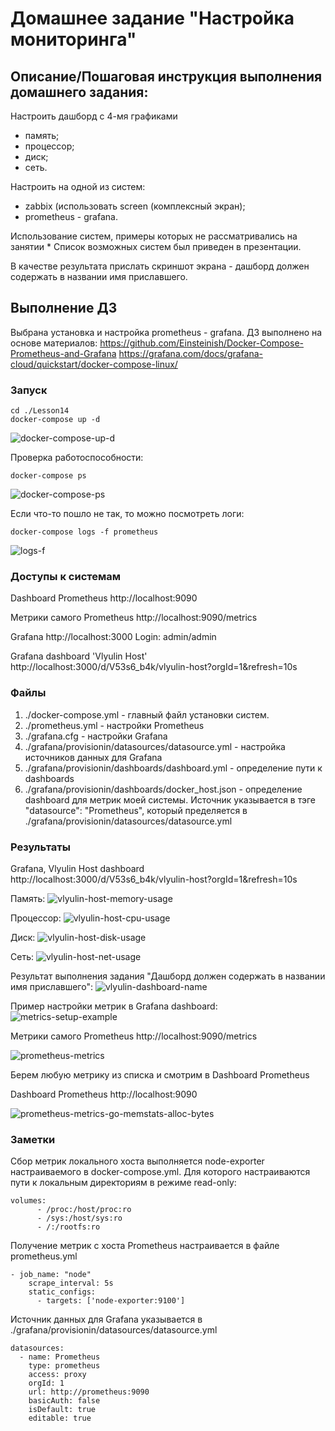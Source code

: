 # Домашнее задание "Настройка мониторинга"

## Описание/Пошаговая инструкция выполнения домашнего задания:

Настроить дашборд с 4-мя графиками

   -  память;
   -  процессор;
   -  диск;
   -  сеть.
    
Настроить на одной из систем:
* zabbix (использовать screen (комплексный экран);
* prometheus - grafana.

Использование систем, примеры которых не рассматривались на занятии \*
Список возможных систем был приведен в презентации.
    
В качестве результата прислать скриншот экрана - дашборд должен содержать в названии имя приславшего.

## Выполнение ДЗ

Выбрана установка и настройка prometheus - grafana.
ДЗ выполнено на основе материалов:
https://github.com/Einsteinish/Docker-Compose-Prometheus-and-Grafana
https://grafana.com/docs/grafana-cloud/quickstart/docker-compose-linux/

### Запуск 

```
cd ./Lesson14
docker-compose up -d
```

![docker-compose-up-d](imgs/docker-compose-up-d.png)

Проверка работоспособности:
```
docker-compose ps
```

![docker-compose-ps](imgs/docker-compose-ps.png)


Если что-то пошло не так, то можно посмотреть логи:
```
docker-compose logs -f prometheus
```

![logs-f](imgs/logs-f.png)

### Доступы к системам

Dashboard Prometheus
http://localhost:9090

Метрики самого Prometheus
http://localhost:9090/metrics

Grafana
http://localhost:3000
Login: admin/admin

Grafana dashboard 'Vlyulin Host'
http://localhost:3000/d/V53s6_b4k/vlyulin-host?orgId=1&refresh=10s


### Файлы

1. ./docker-compose.yml - главный файл установки систем.
2. ./prometheus.yml - настройки Prometheus
3. ./grafana.cfg - настройки Grafana
4. ./grafana/provisionin/datasources/datasource.yml - настройка источников данных для Grafana
5. ./grafana/provisionin/dashboards/dashboard.yml - определение пути к dashboards
6. ./grafana/provisionin/dashboards/docker_host.json - определение dashboard для метрик моей системы. Источник указывается в тэге "datasource": "Prometheus", который пределяется в ./grafana/provisionin/datasources/datasource.yml


### Результаты

Grafana, Vlyulin Host dashboard
http://localhost:3000/d/V53s6_b4k/vlyulin-host?orgId=1&refresh=10s

Память:
![vlyulin-host-memory-usage](imgs/vlyulin-host-memory-usage.png)

Процессор:
![vlyulin-host-cpu-usage](imgs/vlyulin-host-cpu-usage.png)

Диск:
![vlyulin-host-disk-usage](imgs/vlyulin-host-disk-usage.png)

Сеть:
![vlyulin-host-net-usage](imgs/vlyulin-host-net-usage.png)

Результат выполнения задания "Дашборд должен содержать в названии имя приславшего":
![vlyulin-dashboard-name](imgs/vlyulin-dashboard-name.png)

Пример настройки метрик в Grafana dashboard:
![metrics-setup-example](imgs/metrics-setup-example.png)

Метрики самого Prometheus
http://localhost:9090/metrics

![prometheus-metrics](imgs/prometheus-metrics.png)

Берем любую метрику из списка и смотрим в Dashboard Prometheus

Dashboard Prometheus
http://localhost:9090

![prometheus-metrics-go-memstats-alloc-bytes](imgs/prometheus-metrics-go-memstats-alloc-bytes.png)

### Заметки

Сбор метрик локального хоста выполняется node-exporter настраиваемого в docker-compose.yml. Для которого настраиваются пути к локальным директориям в режиме read-only:

```
volumes:
      - /proc:/host/proc:ro
      - /sys:/host/sys:ro
      - /:/rootfs:ro
```

Получение метрик с хоста Prometheus настраивается в файле prometheus.yml

```
- job_name: "node"
    scrape_interval: 5s
    static_configs:
      - targets: ['node-exporter:9100']
```

Источник данных для Grafana указывается в ./grafana/provisionin/datasources/datasource.yml

```
datasources:
  - name: Prometheus
    type: prometheus
    access: proxy
    orgId: 1
    url: http://prometheus:9090
    basicAuth: false
    isDefault: true
    editable: true
```




